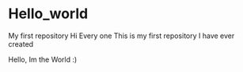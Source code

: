 # Hello_world
My first repository
Hi Every one 
This is my first repository I have ever created

Hello, Im the World :)

